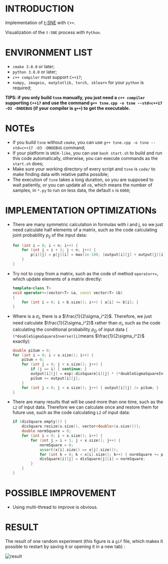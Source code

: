 # INTRODUCTION

Implementation of [t-SNE](https://www.jmlr.org/papers/volume9/vandermaaten08a/vandermaaten08a.pdf) with `C++`.

Visualization of the `t-SNE` process with `Python`.

# ENVIRONMENT LIST

* `cmake 3.0.0`  or later;
* `python 3.8.0` or later;
* `c++ compiler`  must support `C++17`;
* `numpy, imageio, matplotlib, torch, sklearn` for your `python` is required;

**TIPS: if you only build `tsne` manually, you just need a `c++ compiler` supporting `C++17` and use the command `g++ tsne.cpp -o tsne --std=c++17 -O3 -DNDEBUG` (if your compiler is `g++`)  to get the executable.**

# NOTEs

* If you build `tsne` without `cmake`, you can use `g++ tsne.cpp -o tsne --std=c++17 -O3 -DNDEBUG` command;
* If your platform is `UNIK-like`, you can use `bash start.sh` to build and run this code automatically, otherwise, you can execute commands as the `start.sh` does;
* Make sure your working directory of every script and `tsne` is `code/` to make finding data with relative paths possible;
* The execution of `tsne` takes a long duration, so you are supposed to wait patiently, or you can update all `n`s, which means the number of samples, in `*.py` to run on less data, the default `n` is `6000`;

# IMPLEMENTATION OPTIMIZATIONs

* There are many symmetric calculation in formulas with i and j, so we just need calculate half elements of a matrix, such as the code calculating joint probability $p_{ij}$ of the input data:

  ```c++
  for (int i = 0; i < n; i++) {
      for (int j = i + 1; j < n; j++) {
          p[i][j] = p[j][i] = max(1e-100, (output[i][j] + output[j][i]) / (2 * n)) * EXAGGERATION;
      }
  }
  ```

* Try not to copy from a matrix, such as the code of method `operator+=`, which update elements of a matrix directly:

  ```c++
  template<class T>
  void operator+=(vector<T> &a, const vector<T> &b)
  {
      for (int i = 0; i < b.size(); i++) { a[i] += b[i]; }
  }
  ```

* Where is a $\sigma_i$, there is a $\frac{1}{2\sigma_i^2}$. Therefore, we just need calculate $\frac{1}{2\sigma_i^2}$ rather than $\sigma_i$, such as the code calculating the conditional probability $p_{j\vert i}$ of input data ( `(*doubleSigmaSquareInverse)[i]`means $\frac{1}{2\sigma_i^2}$ exactly):

  ```c++
  double piSum = 0;
  for (int i = 0; i < x.size(); i++) {
      piSum = 0;
      for (int j = 0; j < x.size(); j++) {
          if (j == i) { continue; }
          output[i][j] = exp(-disSquare[i][j] * (*doubleSigmaSquareInverse)[i]);
          piSum += output[i][j];
      }
      for (int j = 0; j < x.size(); j++) { output[i][j] /= piSum; }
  }
  ```

* There are many results that will be used more than one time, such as the `L2` of input data. Therefore we can calculate once and restore them for future use, such as the code calculating `L2` of input data:

  ```c++
  if (disSquare.empty()) {
      disSquare.resize(x.size(), vector<double>(x.size()));
      double normSquare = 0;
      for (int i = 0; i < x.size(); i++) {
          for (int j = i + 1; j < x.size(); j++) {
              normSquare = 0;
              assert(x[i].size() == x[j].size());
              for (int k = 0; k < x[i].size(); k++) { normSquare += pow(x[i][k] - x[j][k], 2); }
              disSquare[i][j] = disSquare[j][i] = normSquare;
          }
      }
  }
  ```

# POSSIBLE IMPROVEMENT

* Using multi-thread to improve is obvious.

# RESULT

The result of one random experiment (this figure is a `gif` file, which makes it possible to restart by saving it or opening it in a new tab) :

![result](./result.gif)